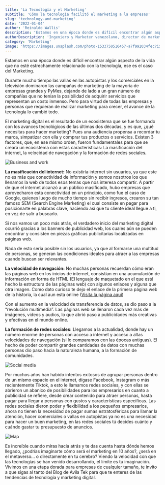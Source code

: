 ```yaml
---
title: 'La Tecnología y el Marketing'
subtitle: 'Cómo la tecnología facilitó el marketing a la empresas'
slug: 'technology-and-marketing'
date: '2022-01-04'
author: 'Reinaldo Wallis'
description: 'Estamos en una época donde es difícil encontrar algún aspecto de la vida que no esté estrechamente relacionado con la tecnología, ese es el caso del Marketing'
authorDescription: 'Ingeniero y Marketer venezolano, director de marketing de Avila Tek'
category: 'Marketing'
image: 'https://images.unsplash.com/photo-1533750516457-a7f992034fec?ixlib=rb-1.2.1&ixid=MnwxMjA3fDB8MHxwaG90by1wYWdlfHx8fGVufDB8fHx8&auto=format&fit=crop&w=3006&q=80'
---
```

Estamos en una época donde es difícil encontrar algún aspecto de la vida que no esté estrechamente relacionado con la tecnología, ese es el caso del Marketing.

Durante mucho tiempo las vallas en las autopistas y los comerciales en la televisión dominaron las campañas de marketing de la mayoría de empresas grandes y PyMes, dejando de lado a un gran número de compañías que no tenían la posibilidad de adquirir servicios que representan un costo inmenso. Pero para virtud de todas las empresas y personas que requieran de realizar marketing para crecer, el avance de la tecnología lo cambió todo.

El marketing digital es el resultado de un ecosistema que se fue formando con los avances tecnológicos de las últimas dos décadas, y es que, ¿qué necesitas para hacer marketing? Pues una audiencia propensa a recordar tu marca, simpatizar con ella y comprar tus productos o servicios. Existen 3 factores, que, en ese mismo orden, fueron fundamentales para que se creará un ecosistema con estas características: La masificación del internet, la velocidad de navegación y la formación de redes sociales.

<!-- First image -->
![Business and work](https://images.unsplash.com/photo-1533750516457-a7f992034fec?ixlib=rb-1.2.1&ixid=MnwxMjA3fDB8MHxwaG90by1wYWdlfHx8fGVufDB8fHx8&auto=format&fit=crop&w=3006&q=80)

**La masificación del internet:** No existiría internet sin usuarios, ya que este no es más que conectividad de información y somos nosotros los que llenamos la web de todos esos temas que nos interesa compartir. A partir de que el internet alcanzó a un público masificado, hubo empresas que aprovecharon esta conectividad en un principio, como fue el caso de Google, quienes luego de mucho tiempo sin recibir ingresos, crearon su tan famoso SEM (Search Engine Marketing) el cual consiste en pagar para posicionarte en palabras clave, haciendo así que tu cliente ideal llegue a ti, en vez de salir a buscarlo.

Si nos vamos un poco más atrás, el verdadero inicio del marketing digital ocurrió gracias a los banners de publicidad web, los cuales aún se pueden encontrar y consisten en piezas gráficas publicitarias localizadas en páginas web.

Nada de esto sería posible sin los usuarios, ya que al formarse una multitud de personas, se generan las condiciones ideales para atraer a las empresas cuando buscan ser relevantes.

**La velocidad de navegación:** No muchas personas recuerdan cómo eran las páginas web en los inicios de internet, consistían en una acumulación de información en forma de HTML (El lenguaje de maquetado en el que está hecho la estructura de las páginas web) con algunos enlaces y alguna que otra imagen. Como dato curioso te dejo el enlace de la primera página web de la historia, la cual aun esta online (<u>[Visita la página aquí](http://info.cern.ch/hypertext/WWW/TheProject.html)</u>)

Con el aumento en la velocidad de transferencia de datos, se dio paso a la “revolución multimedia”. Las páginas web se llenaron cada vez más de imágenes, videos y audios, lo que abrió paso a publicidades más creativas y efectivas en el mundo online.

**La formación de redes sociales:** Llegamos a la actualidad, donde hay un número enorme de personas con acceso a internet y acceso a altas velocidades de navegación (si lo comparamos con las épocas antiguas). El hecho de poder compartir grandes cantidades de datos con muchas personas dio paso hacia la naturaleza humana, a la formación de comunidades.

<!-- Second image -->
![Social media](https://images.unsplash.com/photo-1611926653458-09294b3142bf?ixlib=rb-1.2.1&ixid=MnwxMjA3fDB8MHxwaG90by1wYWdlfHx8fGVufDB8fHx8&auto=format&fit=crop&w=1770&q=80)

Por muchos años han habido intentos exitosos de agrupar personas dentro de un mismo espacio en el internet, dígase Facebook, Instagram o más recientemente Tiktok, a esto le llamamos redes sociales, y con ellas se abrieron un abanico de posibilidades para los empresarios en cuanto a publicidad se refiere, desde crear contenido para atraer personas, hasta pagar para llegar a personas con gustos y características específicas.
Las redes sociales dieron poder y flexibilidad a los pequeños empresarios, ahora no tienen la necesidad de pagar sumas estratosféricas para llamar la atención, hacer comerciales o vallas en autopistas ya no es una necesidad para hacer un buen marketing, en las redes sociales tú decides cuánto y cuándo gastar tu presupuesto de anuncios.

<!-- Third image -->
![Map](https://images.unsplash.com/photo-1446776653964-20c1d3a81b06?ixlib=rb-1.2.1&ixid=MnwxMjA3fDB8MHxwaG90by1wYWdlfHx8fGVufDB8fHx8&auto=format&fit=crop&w=1771&q=80)

Es increíble cuando miras hacia atrás y te das cuenta hasta dónde hemos llegado, ¿podrías imaginarte cómo será el marketing en 10 años?, ¿será en el metaverso… o directamente en tu cerebro? Viendo la velocidad con que las tecnologías se han venido desarrollando, el límite es tu imaginación.
Vivimos en una etapa dorada para empresas de cualquier tamaño, te invito a que sigas al tanto del Blog de Avila Tek para que te enteres de las tendencias de tecnología y marketing digital.
